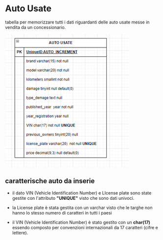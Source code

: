 # Auto Usate

tabella per memorizzare tutti i dati riguardanti delle auto usate messe in vendita da un concessionario.

![table](/db-AutoUsate.png)

## caratterische auto da inserie

- il dato VIN (Vehicle Identification Number) e LIcense plate sono state gestite con l'attributo <b>"UNIQUE"</b> visto che sono dati univoci.

- la License plate è stata gestita con un varchar visto che le targhe non hanno lo stesso numero di caratteri in tutti i paesi

- il VIN (Vehicle Identification Number) è stato gestito con un <b>char(17)</b> essendo composto per convenzioni internazionali da 17 caratteri (cifre e lettere).
